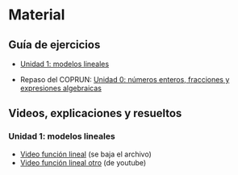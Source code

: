 # Material

## Guía de ejercicios

* [Unidad 1: modelos lineales]()

* Repaso del COPRUN: [Unidad 0: números enteros, fracciones y expresiones algebraicas]()


## Videos, explicaciones y resueltos

### Unidad 1: modelos lineales

* [Video función lineal](assets/cursada/lineal_v1.0.mkv) (se baja el archivo)
* [Video función lineal otro](https://www.youtube.com/watch?v=AoZpzAoC1Qg) (de youtube)

